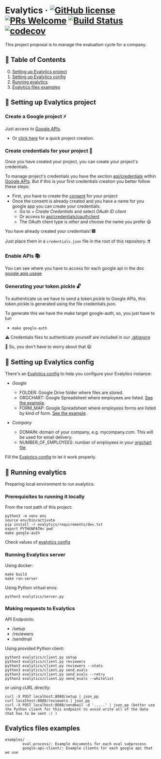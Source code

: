 # Evalytics &middot; [![GitHub license](https://img.shields.io/badge/License-Apache%202.0-blue.svg)](https://github.com/eduardogr/evalytics/blob/master/.github/LICENSE) [![PRs Welcome](https://img.shields.io/badge/PRs-welcome-brightgreen.svg)](https://github.com/eduardogr/evalytics/blob/master/.github/CONTRIBUTING.md) [![Build Status](https://travis-ci.org/eduardogr/evalytics.svg?branch=master)](https://travis-ci.org/eduardogr/evalytics) [![codecov](https://codecov.io/gh/eduardogr/evalytics/branch/master/graph/badge.svg)](https://codecov.io/gh/eduardogr/evalytics)

This project proposal is to manage the evaluation cycle for a company.

## :bookmark_tabs: Table of Contents

0. [Setting up Evalytics project](#settings-up-evalytics-project)
0. [Setting up Evalytics config](#:pencil:-setting-up-evalytics-config)
0. [Running evalytics](#:rocket:-running-evalytics)
0. [Evalytics files examples](#evalytics-files-examples)

## :wrench: Setting up Evalytics project

### Create a Google project :zap:

Just access to [Google APIs](https://console.developers.google.com/).

  - Or [click here](https://console.developers.google.com/projectcreate) for a quick project creation.

### Create credentials for your project :key:

Once you have created your project, you can create your project's credentials.

To manage project's credentials you have the section [api/credentials](https://console.developers.google.com/apis/credentials) within [Google APIs](https://console.developers.google.com/). But if this is your first credentials creation you better follow these steps:

  - First, you have to create the [consent](https://console.developers.google.com/apis/credentials/consent) for your project
  - Once the consent is already created and you have a name for you google app you can create your credentials:
      - Go to *+ Create Credentials* and select *OAuth ID client*
      - Or access to [api/credentials/oauthclient](https://console.developers.google.com/apis/credentials/oauthclient)
      - The OAuth client type is *other* and choose the name you prefer :smiley:

You have already created your credentials! :fireworks:

Just place them in a `credentials.json` file in the root of this repository. :heavy_exclamation_mark::heavy_exclamation_mark:

### Enable APIs :books:

You can see where you have to access for each google api in the doc [google apis usage](doc/google-apis/usage.md)

### Generating your token.pickle :unlock:

To authenticate us we have to send a token.pickle to Google APIs, this token.pickle is generated using the file credentials.json.

To generate this we have the make target google-auth, so, you just have to tun

  - `make google-auth`



:warning: Credentials files to authenticate yourself are included in our [.gitignore](.gitignore) 

:angel: So, you don't have to worry about that :smiley:

## :pencil: Setting up Evalytics config

There's an [Evalytics config](./config.ini) to help you configure your Evalytics instance:

* *Google*

  - FOLDER: Google Drive folder where files are stored.
  - ORGCHART: Google Spreadsheet where employees are listed. [See the example](./examples/eval-process/0_existing_OrgChart.csv).
  - FORM_MAP: Google Spreadsheet where employees forms are listed by kind of form. [See the example](./examples/eval-process/0_existing_FormMap.csv).

* *Company*

  - DOMAIN: domain of your company, e.g. mycompany.com. This will be used for email delivery.
  - NUMBER_OF_EMPLOYEES: number of employees in your [orgchart file]((./examples/eval-process/0_existing_OrgChart.csv))

Fill the [Evalytics config](./config.ini) to let it work properly.

## :rocket: Running evalytics

Preparing local environment to run evalytics:

### Prerequisites to running it locally

From the root path of this project:

```
python3 -m venv env
source env/bin/activate
pip install -r evalytics/requirements/dev.txt
export PYTHONPATH=`pwd`
make google-auth
```

Check values of [evalytics config](./config.ini)

### Running Evalytics server

Using docker:

```
make build
make run-server
```

Using Python virtual envs:

```
python3 evalytics/server.py
```

### Making requests to Evalytics

API Endpoints:

  - /setup
  - /reviewers
  - /sendmail

Using provided Python client:

```
python3 evalytics/client.py setup
python3 evalytics/client.py reviewers
python3 evalytics/client.py reviewers --stats
python3 evalytics/client.py send_evals
python3 evalytics/client.py send_evals --retry
python3 evalytics/client.py send_evals --whitelist
```

or using cURL directly:
```
curl -X POST localhost:8080/setup | json_pp
curl localhost:8080/reviewers | json_pp
curl -X POST localhost:8080/sendmail -d '.....' | json_pp (better use the Python client for this endpoint to avoid write all of the data that has to be sent :) )

```

## Evalytics files examples

```
examples/
        eval-process/: Example documents for each eval subprocess
        google-api-client/: Example clients for each google api that we use
```
